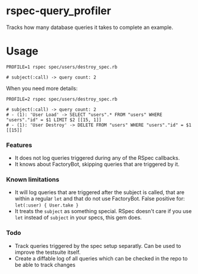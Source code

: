 # rspec-query_profiler

Tracks how many database queries it takes to complete an example.

# Usage

```console
PROFILE=1 rspec spec/users/destroy_spec.rb

# subject(:call) -> query count: 2
```

When you need more details:

```console
PROFILE=2 rspec spec/users/destroy_spec.rb

# subject(:call) -> query count: 2
# - (1): 'User Load' -> SELECT "users".* FROM "users" WHERE "users"."id" = $1 LIMIT $2 [[15, 1]]
# - (1): 'User Destroy' -> DELETE FROM "users" WHERE "users"."id" = $1 [[15]]
```

### Features
- It does not log queries triggered during any of the RSpec callbacks.
- It knows about FactoryBot, skipping queries that are triggered by it.

### Known limitations 
- It will log queries that are triggered after the subject is called, that are within a regular `let` and that do not use FactoryBot. False positive for: `let(:user) { User.take }`
- It treats the `subject` as something special. RSpec doesn't care if you use `let` instead of `subject` in your specs, this gem does.

### Todo
- Track queries triggered by the spec setup separatly. Can be used to improve the testsuite itself.
- Create a diffable log of all queries which can be checked in the repo to be able to track changes
